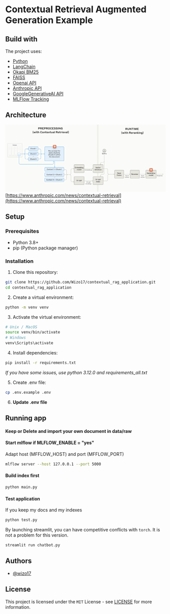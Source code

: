 # Contextual Retrieval Augmented Generation Example


## Build with

The project uses:
* [Python](https://www.python.org/)
* [LangChain](https://www.langchain.com/)
* [Okapi BM25](https://fr.wikipedia.org/wiki/Okapi_BM25)
* [FAISS](https://github.com/facebookresearch/faiss)
* [Openai API](https://platform.openai.com/)
* [Anthropic API](https://console.anthropic.com/)
* [GoogleGenerativeAI API](https://aistudio.google.com/)
* [MLFlow Tracking](https://mlflow.org/docs/latest/tracking/)


## Architecture
![Combine Contextual Retrieval and Reranking to maximize retrieval accuracy.](data/img/architecture.PNG)
[https://www.anthropic.com/news/contextual-retrieval](https://www.anthropic.com/news/contextual-retrieval)

## Setup

### Prerequisites
- Python 3.8+
- pip (Python package manager)


### Installation

1. Clone this repository:
```bash
git clone https://github.com/Wizo17/contextual_rag_application.git
cd contextual_rag_application
```

2. Create a virtual environment:
```bash
python -m venv venv
```

3. Activate the virtual environment:
```bash
# Unix / MacOS
source venv/bin/activate
# Windows
venv\Scripts\activate
```

4. Install dependencies:
```bash
pip install -r requirements.txt
```
<em>If you have some issues, use python 3.12.0 and requirements_all.txt</em>


5. Create .env file:
```bash
cp .env.example .env
```

6. **Update .env file**


## Running app

#### Keep or Delete and import **your own document in data/raw**

#### Start mlflow if MLFLOW_ENABLE = "yes"
Adapt host (MFFLOW_HOST) and port (MFFLOW_PORT)
```bash
mlflow server --host 127.0.0.1 --port 5000
```

#### Build index first
```bash
python main.py
```

#### Test application
If you keep my docs and my indexes
```bash
python test.py
```

By launching streamlit, you can have competitive conflicts with `torch`. It is not a problem for this version.
```bash
streamlit run chatbot.py
```


## Authors

* [@wizo17](https://github.com/Wizo17)

## License

This project is licensed under the ``MIT`` License - see [LICENSE](LICENSE.md) for more information.
